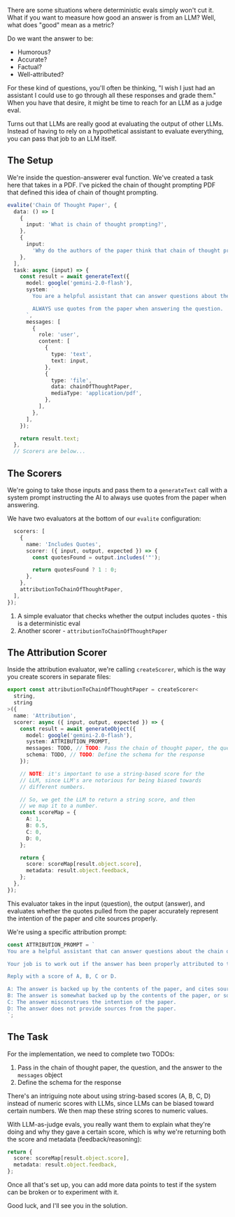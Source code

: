 There are some situations where deterministic evals simply won't cut it. What if you want to measure how good an answer is from an LLM? Well, what does "good" mean as a metric?

Do we want the answer to be:

- Humorous?
- Accurate?
- Factual?
- Well-attributed?

For these kind of questions, you'll often be thinking, "I wish I just had an assistant I could use to go through all these responses and grade them." When you have that desire, it might be time to reach for an LLM as a judge eval.

Turns out that LLMs are really good at evaluating the output of other LLMs. Instead of having to rely on a hypothetical assistant to evaluate everything, you can pass that job to an LLM itself.

## The Setup

We're inside the question-answerer eval function. We've created a task here that takes in a PDF. I've picked the chain of thought prompting PDF that defined this idea of chain of thought prompting.

```ts
evalite('Chain Of Thought Paper', {
  data: () => [
    {
      input: 'What is chain of thought prompting?',
    },
    {
      input:
        'Why do the authors of the paper think that chain of thought prompting produces improvements?',
    },
  ],
  task: async (input) => {
    const result = await generateText({
      model: google('gemini-2.0-flash'),
      system: `
        You are a helpful assistant that can answer questions about the chain of thought prompting paper.

        ALWAYS use quotes from the paper when answering the question.
      `,
      messages: [
        {
          role: 'user',
          content: [
            {
              type: 'text',
              text: input,
            },
            {
              type: 'file',
              data: chainOfThoughtPaper,
              mediaType: 'application/pdf',
            },
          ],
        },
      ],
    });

    return result.text;
  },
  // Scorers are below...
```

## The Scorers

We're going to take those inputs and pass them to a `generateText` call with a system prompt instructing the AI to always use quotes from the paper when answering.

We have two evaluators at the bottom of our `evalite` configuration:

```ts
  scorers: [
    {
      name: 'Includes Quotes',
      scorer: ({ input, output, expected }) => {
        const quotesFound = output.includes('"');

        return quotesFound ? 1 : 0;
      },
    },
    attributionToChainOfThoughtPaper,
  ],
});
```

1. A simple evaluator that checks whether the output includes quotes - this is a deterministic eval
2. Another scorer - `attributionToChainOfThoughtPaper`

## The Attribution Scorer

Inside the attribution evaluator, we're calling `createScorer`, which is the way you create scorers in separate files:

```ts
export const attributionToChainOfThoughtPaper = createScorer<
  string,
  string
>({
  name: 'Attribution',
  scorer: async ({ input, output, expected }) => {
    const result = await generateObject({
      model: google('gemini-2.0-flash'),
      system: ATTRIBUTION_PROMPT,
      messages: TODO, // TODO: Pass the chain of thought paper, the question and the answer given
      schema: TODO, // TODO: Define the schema for the response
    });

    // NOTE: it's important to use a string-based score for the
    // LLM, since LLM's are notorious for being biased towards
    // different numbers.

    // So, we get the LLM to return a string score, and then
    // we map it to a number.
    const scoreMap = {
      A: 1,
      B: 0.5,
      C: 0,
      D: 0,
    };

    return {
      score: scoreMap[result.object.score],
      metadata: result.object.feedback,
    };
  },
});
```

This evaluator takes in the input (question), the output (answer), and evaluates whether the quotes pulled from the paper accurately represent the intention of the paper and cite sources properly.

We're using a specific attribution prompt:

```ts
const ATTRIBUTION_PROMPT = `
You are a helpful assistant that can answer questions about the chain of thought prompting paper.

Your job is to work out if the answer has been properly attributed to the paper.

Reply with a score of A, B, C or D.

A: The answer is backed up by the contents of the paper, and cites sources accurately.
B: The answer is somewhat backed up by the contents of the paper, or sources are misattributed or inaccurate.
C: The answer misconstrues the intention of the paper.
D: The answer does not provide sources from the paper.
`;
```

## The Task

For the implementation, we need to complete two TODOs:

1. Pass in the chain of thought paper, the question, and the answer to the `messages` object
2. Define the schema for the response

There's an intriguing note about using string-based scores (A, B, C, D) instead of numeric scores with LLMs, since LLMs can be biased toward certain numbers. We then map these string scores to numeric values.

With LLM-as-judge evals, you really want them to explain what they're doing and why they gave a certain score, which is why we're returning both the score and metadata (feedback/reasoning):

```ts
return {
  score: scoreMap[result.object.score],
  metadata: result.object.feedback,
};
```

Once all that's set up, you can add more data points to test if the system can be broken or to experiment with it.

Good luck, and I'll see you in the solution.
